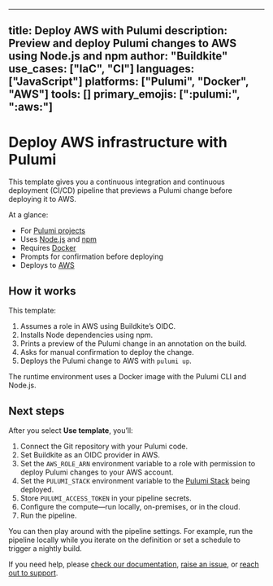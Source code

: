 <!--
*** This is a example README with the details to include for your template.
***
*** To use this example:
*** 1. Make a copy of this file in the directory for your template.
*** 2. Edit the copy to suit your template.
*** 3. Delete this comment block, ensuring there are no leading spaces before the frontmatter.
***
*** If you have any trouble, submit a PR, and we'll get back to you.
*** Thank you!
***
***
*** Front Matter Key
***
*** title: <Shortened version of your H1>
*** description: <Short description of the use case>
*** author: <Organization or person in double quotes>
*** use_cases: <Array of use cases in format ["IaC", "CI"]>
*** languages: <Array of programming languages in format ["JavaScript", "Go"]>
*** platforms: <Array of platforms in format ["Pulumi", "Docker", "AWS"]>
*** tools: <Array of tools in format ["clippy", "cargo"]>
*** primary_emojis: <Array of Buildkite emoji shortcodes for rendering in search results [":buildkite:", ":aws:"]
***
***
*** Content Guide
***
*** H1: CI/CD for <technology> with <key features>
*** Intro paragraph: This template gives you a continuous integration and
*** continuous deployment (CI/CD) pipeline that <high-level description of pipeline goal>.
***
*** At a glance:
*** - For <X>
*** - Uses <X>
*** - Requires <X>
*** - <Additional relevant behavior>
*** - Deploys to <X>
***
*** H2: How it works
*** This template:
*** 1. <Talk through steps in detail>
*** 2. <...More steps...>
*** <Additional details about how the pipeline runs and the runtime environment>
***
*** H2: Next steps
*** After you select **Use template**, you’ll:
*** 1. Connect the Git repository with your <X>.
*** 2. <Any modifications to the template like commands, environment variables, secrets>
*** 3. Configure the compute—run locally, on-premises, or in the cloud.
*** 4. Run the pipeline.
***
*** Footer:
*** <You can then play around...>
*** <If you need help,...>
-->

---
title: Deploy AWS with Pulumi
description: Preview and deploy Pulumi changes to AWS using Node.js and npm
author: "Buildkite"
use_cases: ["IaC", "CI"]
languages: ["JavaScript"]
platforms: ["Pulumi", "Docker", "AWS"]
tools: []
primary_emojis: [":pulumi:", ":aws:"]
---

# Deploy AWS infrastructure with Pulumi

This template gives you a continuous integration and continuous deployment (CI/CD) pipeline that previews a Pulumi change before deploying it to AWS.

At a glance:

- For [Pulumi projects](https://www.pulumi.com/)
- Uses [Node.js](https://www.pulumi.com/) and [npm](https://www.npmjs.com/)
- Requires [Docker](https://www.npmjs.com/)
- Prompts for confirmation before deploying
- Deploys to [AWS](https://aws.amazon.com/)

## How it works

This template:

1. Assumes a role in AWS using Buildkite’s OIDC.
2. Installs Node dependencies using npm.
3. Prints a preview of the Pulumi change in an annotation on the build.
4. Asks for manual confirmation to deploy the change.
5. Deploys the Pulumi change to AWS with `pulumi up`.

The runtime environment uses a Docker image with the Pulumi CLI and Node.js.

## Next steps

After you select **Use template**, you’ll:

1. Connect the Git repository with your Pulumi code.
2. Set Buildkite as an OIDC provider in AWS.
3. Set the `AWS_ROLE_ARN` environment variable to a role with permission to deploy Pulumi changes to your AWS account.
4. Set the `PULUMI_STACK` environment variable to the [Pulumi Stack](https://buildkite.com/support) being deployed.
5. Store `PULUMI_ACCESS_TOKEN` in your pipeline secrets.
6. Configure the compute—run locally, on-premises, or in the cloud.
7. Run the pipeline.

You can then play around with the pipeline settings. For example, run the pipeline locally while you iterate on the definition or set a schedule to trigger a nightly build.

If you need help, please [check our documentation](https://buildkite.com/docs/pipelines/configuration-overview), [raise an issue](https://github.com/buildkite/templates/issues/new?template=pipeline-template-request.md), or [reach out to support](https://buildkite.com/support).
